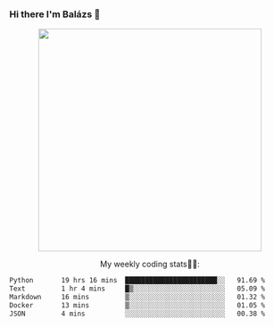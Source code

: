### Hi there I'm Balázs 👋
  
<p align="center">
  <img width="400" src="https://github-readme-stats.vercel.app/api/top-langs/?username=bkutasi&size_weight=0.5&count_weight=0.5&hide=jupyter%20notebook&layout=compact&theme=tokyonight">
</p>
<p align="center">
My weekly coding stats👨‍💻:
</p>
<!--START_SECTION:waka-->

```txt
Python       19 hrs 16 mins  ███████████████████████░░   91.69 %
Text         1 hr 4 mins     █▒░░░░░░░░░░░░░░░░░░░░░░░   05.09 %
Markdown     16 mins         ▒░░░░░░░░░░░░░░░░░░░░░░░░   01.32 %
Docker       13 mins         ▒░░░░░░░░░░░░░░░░░░░░░░░░   01.05 %
JSON         4 mins          ░░░░░░░░░░░░░░░░░░░░░░░░░   00.38 %
```

<!--END_SECTION:waka-->



<!--
**bkutasi/bkutasi** is a ✨ _special_ ✨ repository because its `README.md` (this file) appears on your GitHub profile.

Here are some ideas to get you started:

- 🔭 I’m currently working on ...
- 🌱 I’m currently learning ...
- 👯 I’m looking to collaborate on ...
- 🤔 I’m looking for help with ...
- 💬 Ask me about ...
- 📫 How to reach me: ...
- 😄 Pronouns: ...
- ⚡ Fun fact: ...
-->
